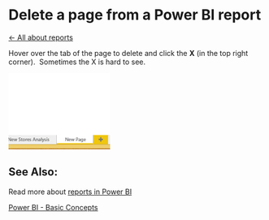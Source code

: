 <properties 
   pageTitle="Delete a page from a Power BI report"
   description="Delete a page from a Power BI report"
   services="powerbi" 
   documentationCenter="" 
   authors="v-aljenk" 
   manager="mblythe" 
   editor=""
   tags=""/>
 
<tags
   ms.service="powerbi"
   ms.devlang="NA"
   ms.topic="article"
   ms.tgt_pltfrm="NA"
   ms.workload="powerbi"
   ms.date="10/14/2015"
   ms.author="v-aljenk"/>

# Delete a page from a Power BI report

[← All about reports](https://support.powerbi.com/knowledgebase/topics/65157-all-about-reports)

Hover over the tab of the page to delete and click the **X** (in the top right corner).  Sometimes the X is hard to see.

![](media/powerbi-service-delete-a-page-from-a-report/deletepage.gif)

## See Also:

Read more about [reports in Power BI](http://support.powerbi.com/knowledgebase/articles/425684-reports-in-power-bi)

[Power BI - Basic Concepts](http://support.powerbi.com/knowledgebase/articles/487029-power-bi-preview-basic-concepts)﻿
